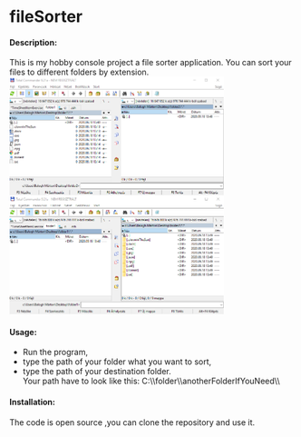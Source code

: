 # fileSorter
#### Description:   
This is my hobby console project a file sorter application.
You can sort your files to different folders by extension.
<img src="imgs/folder1-2.png" width=75% height=75%>
#### Usage:  
* Run the program,  
* type the path of your folder what you want to sort,  
* type the path of your destination folder.  
Your path have to look like this:  C:\\\folder\\\anotherFolderIfYouNeed\\\  

#### Installation:  
The code is open source ,you can clone the repository and use it. 
